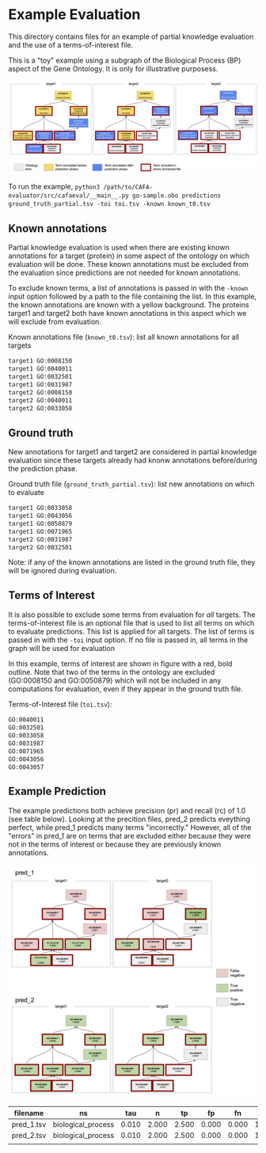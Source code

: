 # Example Evaluation

This directory contains files for an example of partial knowledge evaluation and the use of a terms-of-interest file.

This is a "toy" example using a subgraph of the Biological Process (BP) aspect of the Gene Ontology. It is only for
illustrative purposess.

![Example of partial knowledge evaluation](sample_eval.jpg)



To run the example,
``python3 /path/to/CAFA-evaluator/src/cafaeval/__main__.py go-sample.obo predictions ground_truth_partial.tsv -toi toi.tsv -known known_t0.tsv``


## Known annotations

Partial knowledge evaluation is used when there are existing known annotations for a target (protein) in some aspect of the 
ontology on which evaluation will be done. These known annotations must be excluded from the evaluation since 
predictions are not needed for known annotations.

To exclude known terms, a list of annotations is passed in with the `-known` input option followed by a path 
to the file containing the list. In this example, the known annotations are known with a yellow background.
The proteins target1 and target2 both have known annotations in this aspect which we will exclude from evaluation.


Known annotations file (`known_t0.tsv`): list all known annotations for all targets  
```
target1 GO:0008150
target1 GO:0040011
target1 GO:0032501
target1 GO:0031987
target2 GO:0008150
target2 GO:0040011
target2 GO:0033058
```

## Ground truth
New annotations for target1 and target2 are considered in partial knowledge evaluation since these targets 
already had knonw annotations before/during the prediction phase.

Ground truth file (`ground_truth_partial.tsv`): list new annotations on which to evaluate
```
target1 GO:0033058
target1 GO:0043056
target1 GO:0050879
target1 GO:0071965
target2 GO:0031987
target2 GO:0032501
```

Note: if any of the known annotations are listed in the ground truth file, they will be ignored during 
evaluation. 

## Terms of Interest
It is also possible to exclude some terms from evaluation for _all_ targets. The terms-of-interest file
is an optional file that is used to list all terms on which to evaluate predictions. This list is 
applied for all targets. The list of terms is passed in with the `-toi` input option. If no file is 
passed in, all terms in the graph will be used for evaluation

In this example, terms of interest are shown in figure with a red, bold outline. Note that two of the 
terms in the ontology are excluded (GO:0008150 and GO:0050879) which will not be included in any computations
for evaluation, even if they appear in the ground truth file.

Terms-of-Interest file (`toi.tsv`):
```
GO:0040011
GO:0032501
GO:0033058
GO:0031987
GO:0071965
GO:0043056
GO:0043057
``` 


## Example Prediction



The example predictions both achieve precision (pr) and recall (rc) of 1.0 (see table below). 
Looking at the precition files, pred_2 predicts eveything perfect, while pred_1 predicts many terms "incorrectly." 
However, all of the "errors" in pred_1 are on terms that are excluded either because they were not in the terms of interest 
or because they are previously known annotations.


![Example of predictions](predictions.png)


|   filename    |   ns                  |   tau    |   n      |   tp     |   fp     |   fn     |   pr     |   rc     |   cov    |   mi     |   ru     |   f      |   s      |   pr_micro  |   rc_micro  |   f_micro  |   cov_max  |
|---------------|-----------------------|----------|----------|----------|----------|----------|----------|----------|----------|----------|----------|----------|----------|-------------|-------------|------------|------------|
|   pred_1.tsv  |   biological_process  |   0.010  |   2.000  |   2.500  |   0.000  |   0.000  |   1.000  |   1.000  |   1.000  |   0.000  |   0.000  |   1.000  |   0.000  |   1.000     |   1.000     |   1.000    |   1.000    |
|   pred_2.tsv  |   biological_process  |   0.010  |   2.000  |   2.500  |   0.000  |   0.000  |   1.000  |   1.000  |   1.000  |   0.000  |   0.000  |   1.000  |   0.000  |   1.000     |   1.000     |   1.000    |   1.000    |
|               |                       |          |          |          |          |          |          |          |          |          |          |          |          |             |             |            |            |
